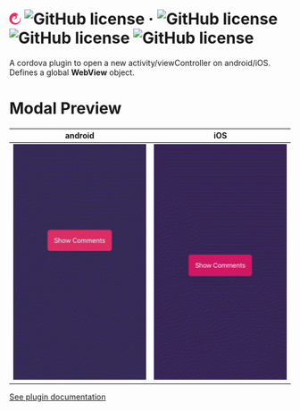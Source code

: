 # <img width="20"  src="https://raw.githubusercontent.com/AhmedAyachi/RepoIllustrations/f7ee069a965d3558e0e7e2b7e6733d1a642c78c2/Vritra/Icon.svg"> ![GitHub license](https://img.shields.io/badge/vritra--plugin--webview-e03065) &middot; ![GitHub license](https://img.shields.io/badge/cordova--android-10.1.2-2eca55.svg) ![GitHub license](https://img.shields.io/badge/cordova--iOS-7-2eca55.svg) ![GitHub license](https://img.shields.io/badge/license-MIT-e03065.svg)

A cordova plugin to open a new activity/viewController on android/iOS.
Defines a global **WebView** object.

# Modal Preview
|android|iOS|
|-------|---|
|![enter image description here](https://raw.githubusercontent.com/AhmedAyachi/RepoIllustrations/main/vritra-plugin-webview/AndroidModal.gif)|![enter image description here](https://raw.githubusercontent.com/AhmedAyachi/RepoIllustrations/main/vritra-plugin-webview/IosModal.gif)|

[See plugin documentation](https://vritrajs.github.io/#cordovaplugins#webview)